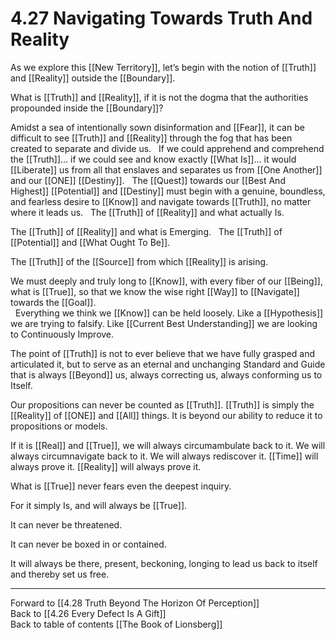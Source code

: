 # 4.27 Navigating Towards Truth And Reality

As we explore this [[New Territory]], let’s begin with the notion of [[Truth]] and [[Reality]] outside the [[Boundary]]. 

What is [[Truth]] and [[Reality]], if it is not the dogma that the authorities propounded inside the [[Boundary]]? 

Amidst a sea of intentionally sown disinformation and [[Fear]], it can be difficult to see [[Truth]] and [[Reality]] through the fog that has been created to separate and divide us.
 
If we could apprehend and comprehend the [[Truth]]… if we could see and know exactly [[What Is]]… it would [[Liberate]] us from all that enslaves and separates us from [[One Another]] and our [[ONE]] [[Destiny]]. 
 
The [[Quest]] towards our [[Best And Highest]] [[Potential]] and [[Destiny]] must begin with a genuine, boundless, and fearless desire to [[Know]] and navigate towards [[Truth]], no matter where it leads us.
 
The [[Truth]] of [[Reality]] and what actually Is.

The [[Truth]] of [[Reality]] and what is Emerging. 
 
The [[Truth]] of [[Potential]] and [[What Ought To Be]].  

The [[Truth]] of the [[Source]] from which [[Reality]] is arising. 

We must deeply and truly long to [[Know]], with every fiber of our [[Being]], what is [[True]], so that we know the wise right [[Way]] to [[Navigate]] towards the [[Goal]].  
 
Everything we think we [[Know]] can be held loosely. Like a [[Hypothesis]] we are trying to falsify. Like [[Current Best Understanding]] we are looking to Continuously Improve. 

The point of [[Truth]] is not to ever believe that we have fully grasped and articulated it, but to serve as an eternal and unchanging Standard and Guide that is always [[Beyond]] us, always correcting us, always conforming us to Itself.  

Our propositions can never be counted as [[Truth]]. [[Truth]] is simply the [[Reality]] of [[ONE]] and [[All]] things. It is beyond our ability to reduce it to propositions or models. 

If it is [[Real]] and [[True]], we will always circumambulate back to it. We will always circumnavigate back to it. We will always rediscover it. [[Time]] will always prove it. [[Reality]] will always prove it. 

What is [[True]] never fears even the deepest inquiry. 

For it simply Is, and will always be [[True]].  

It can never be threatened. 

It can never be boxed in or contained. 

It will always be there, present, beckoning, longing to lead us back to itself and thereby set us free. 

___

Forward to [[4.28 Truth Beyond The Horizon Of Perception]]    
Back to [[4.26 Every Defect Is A Gift]]   
Back to table of contents [[The Book of Lionsberg]]  